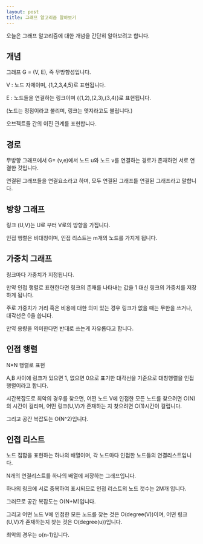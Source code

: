 ```yaml
---
layout: post
title: 그래프 알고리즘 알아보기
---
```


오늘은 그래프 알고리즘에 대한 개념을 간단히 알아보려고 합니다.

## 개념

그래프 G = (V, E), 즉 무방향성입니다.

V : 노드 자체이며, {1,2,3,4,5}로 표현됩니다.

E : 노드들을 연결하는 링크이며 {(1,2),(2,3),(3,4)}로 표현됩니다.

(노드는 정점이라고 불리며, 링크는 엣지라고도 불립니다.)

오브젝트들 간의 이진 관계를 표현합니다.

## 경로

무방향 그래프에서 G= (v,e)에서 노드 u와 노드 v를 연결하는 경로가 존재하면 서로 연결한 것입니다.

연결된 그래프들을 연결요소라고 하며,
모두 연결된 그래프틑 연결된 그래프라고 말합니다. 

## 방향 그래프

링크 (U,V)는 U로 부터 V로의 방향을 가집니다.

인접 행렬은 비대칭이며, 인접 리스트는 m개의 노드를 가지게 됩니다.

## 가중치 그래프

링크마다 가중치가 지정됩니다.

만약 인접 행렬로 표현한다면 링크의 존재를 나타내는 값을 1 대신 링크의 가중치를 저장하게 됩니다.

주로 가중치가 거리 혹은 비용에 대한 의미 있는 경우 링크가 없을 때는 무한을 쓰거나, 대각선은 0을 씁니다.

만약 용량을 의미한다면 반대로 쓰는게 자유롭다고 합니다.

## 인접 행렬

N*N 행렬로 표현

A,B 사이에 링크가 있으면 1, 없으면 0으로 표기한 대각선을 기준으로 대칭행렬을 인접 행렬이라고 합니다.

시간복잡도로 최악의 경우를 찾으면, 어떤 노드 V에 인접한 모든 노드를 찾으려면 O(N)의 시간이 걸리며, 어떤 링크(U,V)가 존재하는 지 찾으려면 O(1)시간이 걸립니다.

그리고 공간 복잡도는 O(N^2)입니다.

## 인접 리스트

노드 집합을 표현하는 하나의 배열이며, 각 노드마다 인접한 노드들의 연결리스트입니다.

N개의 연결리스트를 하나의 배열에 저장하는 그래프입니다.

하나의 링크에 서로 중복하여 표시되므로 인접 리스트의 노드 갯수는 2M개 입니다.

그러므로 공간 복잡도는 O(N+M)입니다.

그리고 어떤 노드 V에 인접한 모든 노드를 찾는 것은 O(degree(V))이며, 어떤 링크(U,V)가 존재하는지 찾는 것은 O(degree(u))입니다.

최악의 경우는 o(n-1)입니다.